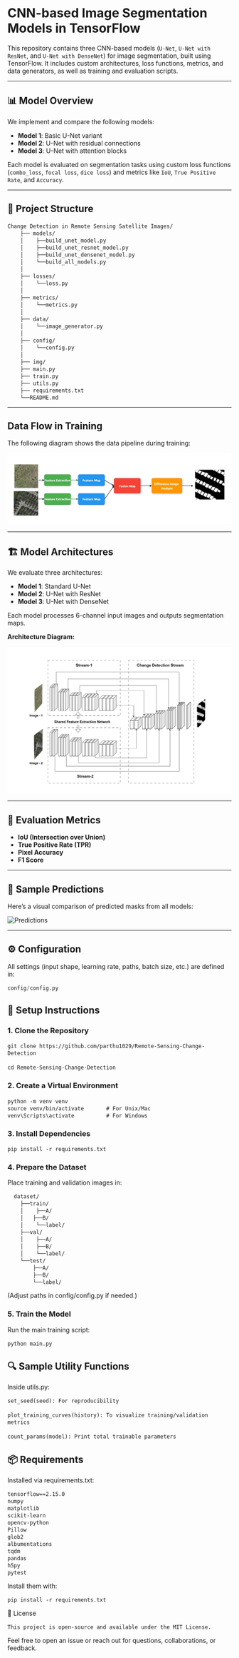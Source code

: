 # CNN-based Image Segmentation Models in TensorFlow

This repository contains three CNN-based models (`U-Net`, `U-Net with ResNet`, and `U-Net with DenseNet`) for image segmentation, built using TensorFlow. It includes custom architectures, loss functions, metrics, and data generators, as well as training and evaluation scripts.

---

## 📊 Model Overview

We implement and compare the following models:

- **Model 1**: Basic U-Net variant
- **Model 2**: U-Net with residual connections
- **Model 3**: U-Net with attention blocks

Each model is evaluated on segmentation tasks using custom loss functions (`combo_loss`, `focal loss`, `dice loss`) and metrics like `IoU`, `True Positive Rate`, and `Accuracy`.

---

## 📌 Project Structure

```
Change Detection in Remote Sensing Satellite Images/
    ├── models/
    │    ├──build_unet_model.py
    │    ├──build_unet_resnet_model.py
    │    ├──build_unet_densenet_model.py
    │    └──build_all_models.py
    │
    ├── losses/
    │    └──loss.py
    │
    ├── metrics/
    │    └──metrics.py
    │
    ├── data/
    │    └──image_generator.py
    │
    ├── config/
    │    └──config.py
    │
    ├── img/
    ├── main.py
    ├── train.py
    ├── utils.py
    ├── requirements.txt
    └──README.md
```


---

## Data Flow in Training

The following diagram shows the data pipeline during training:

![Data Flow](img/img1.jpg)

---

## 🏗️ Model Architectures

We evaluate three architectures:

- **Model 1**: Standard U-Net
- **Model 2**: U-Net with ResNet
- **Model 3**: U-Net with DenseNet

Each model processes 6-channel input images and outputs segmentation maps.

**Architecture Diagram:**

![Architecture](img/img2.jpg)

---

## 🧪 Evaluation Metrics

- **IoU (Intersection over Union)**
- **True Positive Rate (TPR)**
- **Pixel Accuracy**
- **F1 Score**

---

## 🎯 Sample Predictions

Here’s a visual comparison of predicted masks from all models:

![Predictions](img/img3.png)



---

## ⚙️ Configuration

All settings (input shape, learning rate, paths, batch size, etc.) are defined in:

```python
config/config.py
```

## 🧰 Setup Instructions

### 1. Clone the Repository

```
git clone https://github.com/parthu1029/Remote-Sensing-Change-Detection

cd Remote-Sensing-Change-Detection
```

### 2. Create a Virtual Environment
```
python -m venv venv
source venv/bin/activate       # For Unix/Mac
venv\Scripts\activate          # For Windows
```
### 3. Install Dependencies
```
pip install -r requirements.txt
```
### 4. Prepare the Dataset

Place training and validation images in:
```
  dataset/
    ├──train/
    │    ├──A/
    │   ├──B/
    │    └──label/
    ├──val/
    │    ├──A/
    │    ├──B/
    │    └──label/
    └──test/
        ├──A/
        ├──B/
        └──label/
```

(Adjust paths in config/config.py if needed.)

### 5. Train the Model

Run the main training script:

```
python main.py
```

## 🔍 Sample Utility Functions

Inside utils.py:

    set_seed(seed): For reproducibility

    plot_training_curves(history): To visualize training/validation metrics

    count_params(model): Print total trainable parameters

## 📦 Requirements

Installed via requirements.txt:

```
tensorflow==2.15.0
numpy
matplotlib
scikit-learn
opencv-python
Pillow
glob2
albumentations
tqdm
pandas
h5py
pytest
```

Install them with:
```
pip install -r requirements.txt
```
📄 License
```
This project is open-source and available under the MIT License.
```


Feel free to open an issue or reach out for questions, collaborations, or feedback.





